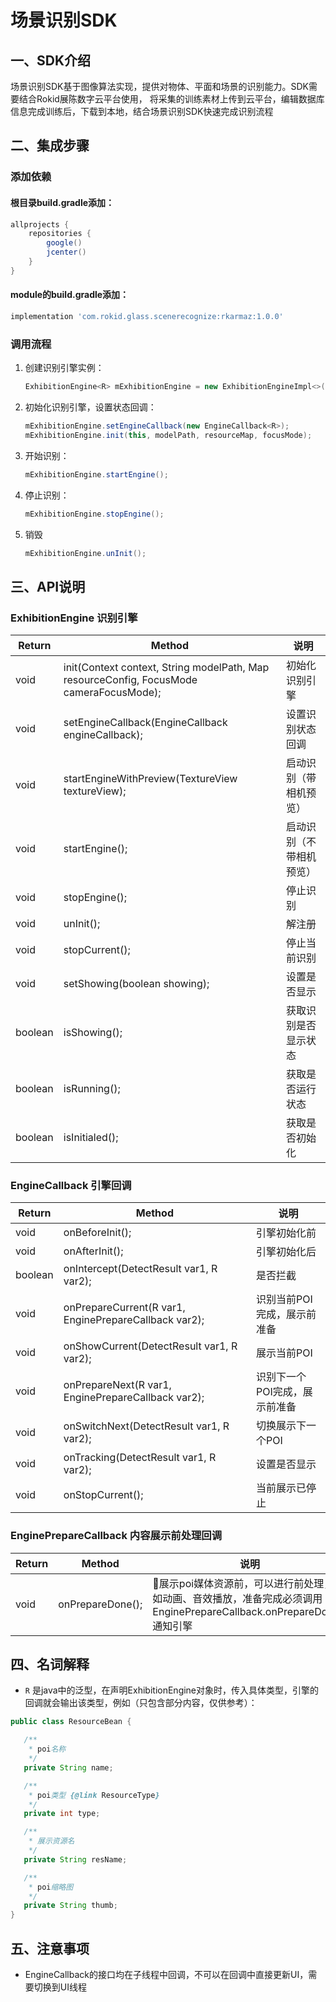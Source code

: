 # 场景识别SDK

## 一、SDK介绍
场景识别SDK基于图像算法实现，提供对物体、平面和场景的识别能力。SDK需要结合Rokid展陈数字云平台使用，
将采集的训练素材上传到云平台，编辑数据库信息完成训练后，下载到本地，结合场景识别SDK快速完成识别流程
    
## 二、集成步骤

### 添加依赖

#### 根目录build.gradle添加：
```groovy
allprojects {
    repositories {
        google()
        jcenter()
    }
}
```
#### module的build.gradle添加：
```groovy
implementation 'com.rokid.glass.scenerecognize:rkarmaz:1.0.0'
```

### 调用流程
1.  创建识别引擎实例：
    ``` java
    ExhibitionEngine<R> mExhibitionEngine = new ExhibitionEngineImpl<>();
    ```
2.  初始化识别引擎，设置状态回调：
    ``` java
    mExhibitionEngine.setEngineCallback(new EngineCallback<R>);
    mExhibitionEngine.init(this, modelPath, resourceMap, focusMode);
    ```
3. 开始识别：
    ``` java
    mExhibitionEngine.startEngine();
    ```
4. 停止识别：
    ``` java
    mExhibitionEngine.stopEngine();
    ```
5. 销毁
    ``` java
    mExhibitionEngine.unInit();
    ```

## 三、API说明
### ExhibitionEngine 识别引擎
| Return  | Method                                                                                  | 说明 
|---------|-----------------------------------------------------------------------------------------|----|
| void    | init(Context context, String modelPath, Map resourceConfig, FocusMode cameraFocusMode);| 初始化识别引擎
| void    | setEngineCallback(EngineCallback engineCallback);                                       |设置识别状态回调
| void    | startEngineWithPreview(TextureView textureView);                                        |启动识别（带相机预览）
| void    | startEngine();                                                                          |启动识别（不带相机预览）
| void    | stopEngine();                                                                           |停止识别
| void    | unInit();                                                                               |解注册
| void    | stopCurrent();                                                                          |停止当前识别
| void    | setShowing(boolean showing);                                                            |设置是否显示
| boolean | isShowing();                                                                            |获取识别是否显示状态
| boolean | isRunning();                                                                            |获取是否运行状态
| boolean | isInitialed();                                                                          |获取是否初始化


### EngineCallback<R> 引擎回调
| Return  | Method                                                                                  | 说明 
|---------|-----------------------------------------------------------------------------------------|----|
| void    | onBeforeInit(); | 引擎初始化前
| void    | onAfterInit();                                  | 引擎初始化后
| boolean    | onIntercept(DetectResult var1, R var2); |是否拦截
| void    | onPrepareCurrent(R var1, EnginePrepareCallback var2); | 识别当前POI完成，展示前准备
| void    | onShowCurrent(DetectResult var1, R var2);  | 展示当前POI
| void    | onPrepareNext(R var1, EnginePrepareCallback var2);  | 识别下一个POI完成，展示前准备
| void    | onSwitchNext(DetectResult var1, R var2); | 切换展示下一个POI
| void    | onTracking(DetectResult var1, R var2);  |设置是否显示
| void    | onStopCurrent(); | 当前展示已停止

### EnginePrepareCallback 内容展示前处理回调
| Return  | Method                                                                                  | 说明 
|---------|-----------------------------------------------------------------------------------------|----|
| void    | onPrepareDone();| 展示poi媒体资源前，可以进行前处理，比如动画、音效播放，准备完成必须调用EnginePrepareCallback.onPrepareDone()通知引擎

## 四、名词解释
 - `R` 是java中的泛型，在声明ExhibitionEngine对象时，传入具体类型，引擎的回调就会输出该类型，例如（只包含部分内容，仅供参考）：
 ``` java
 public class ResourceBean {

    /**
     * poi名称
     */
    private String name;

    /**
     * poi类型 {@link ResourceType}
     */
    private int type;

    /**
     * 展示资源名
     */
    private String resName;

    /**
     * poi缩略图
     */
    private String thumb;
}
 ```

## 五、注意事项
- EngineCallback的接口均在子线程中回调，不可以在回调中直接更新UI，需要切换到UI线程